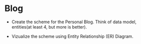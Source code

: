 # Blog

- Create the scheme for the Personal Blog. Think of data model, entities(at least 4, but more is better).

- Vizualize the scheme using Entity Relationship (ER) Diagram.